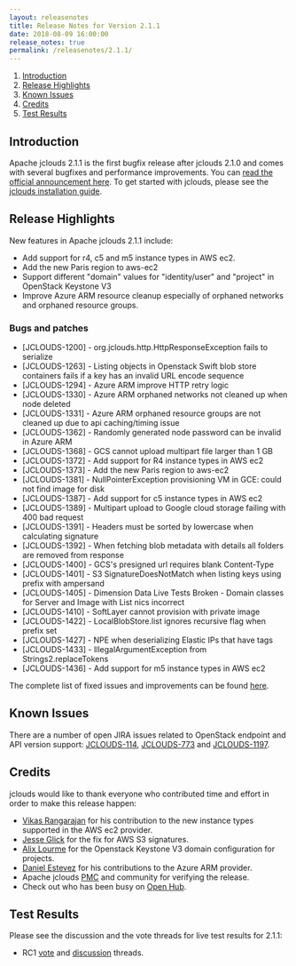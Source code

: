 ```yaml
---
layout: releasenotes
title: Release Notes for Version 2.1.1
date: 2018-08-09 16:00:00
release_notes: true
permalink: /releasenotes/2.1.1/
---
```


1. [Introduction](#intro)
1. [Release Highlights](#highlights)
1. [Known Issues](#knownissues)
1. [Credits](#credits)
1. [Test Results](#test)

## <a id="intro"></a>Introduction

Apache jclouds 2.1.1 is the first bugfix release after jclouds 2.1.0 and comes with several bugfixes and performance improvements. 
You can [read the official announcement here](https://s.apache.org/jclouds211). To get started with jclouds, please see the [jclouds installation guide](/start/install/).

## <a id="highlights"></a>Release Highlights

New features in Apache jclouds 2.1.1 include:

* Add support for r4, c5 and m5 instance types in AWS ec2.
* Add the new Paris region to aws-ec2
* Support different "domain" values for "identity/user" and "project" in OpenStack Keystone V3
* Improve Azure ARM resource cleanup especially of orphaned networks and orphaned resource groups.

### Bugs and patches

* [JCLOUDS-1200] - org.jclouds.http.HttpResponseException fails to serialize
* [JCLOUDS-1263] - Listing objects in Openstack Swift blob store containers fails if a key has an invalid URL encode sequence
* [JCLOUDS-1294] - Azure ARM improve HTTP retry logic
* [JCLOUDS-1330] - Azure ARM orphaned networks not cleaned up when node deleted
* [JCLOUDS-1331] - Azure ARM orphaned resource groups are not cleaned up due to api caching/timing issue
* [JCLOUDS-1362] - Randomly generated node password can be invalid in Azure ARM
* [JCLOUDS-1368] - GCS cannot upload multipart file larger than 1 GB
* [JCLOUDS-1372] - Add support for R4 instance types in AWS ec2
* [JCLOUDS-1373] - Add the new Paris region to aws-ec2
* [JCLOUDS-1381] - NullPointerException provisioning VM in GCE: could not find image for disk
* [JCLOUDS-1387] - Add support for c5 instance types in AWS ec2
* [JCLOUDS-1389] - Multipart upload to Google cloud storage failing with 400 bad request
* [JCLOUDS-1391] - Headers must be sorted by lowercase when calculating signature
* [JCLOUDS-1392] - When fetching blob metadata with details all folders are removed from response
* [JCLOUDS-1400] - GCS's presigned url requires blank Content-Type
* [JCLOUDS-1401] - S3 SignatureDoesNotMatch when listing keys using prefix with ampersand
* [JCLOUDS-1405] - Dimension Data Live Tests Broken - Domain classes for Server and Image with List nics incorrect
* [JCLOUDS-1410] - SoftLayer cannot provision with private image
* [JCLOUDS-1422] - LocalBlobStore.list ignores recursive flag when prefix set
* [JCLOUDS-1427] - NPE when deserializing Elastic IPs that have tags
* [JCLOUDS-1433] - IllegalArgumentException from Strings2.replaceTokens
* [JCLOUDS-1436] - Add support for m5 instance types in AWS ec2

The complete list of fixed issues and improvements can be found [here](https://issues.apache.org/jira/secure/ReleaseNote.jspa?projectId=12314430&version=12342884).

## <a id="knownissues"></a> Known Issues

There are a number of open JIRA issues related to OpenStack endpoint and API version support: [JCLOUDS-114](https://issues.apache.org/jira/browse/JCLOUDS-114), [JCLOUDS-773](https://issues.apache.org/jira/browse/JCLOUDS-773) and [JCLOUDS-1197](https://issues.apache.org/jira/browse/JCLOUDS-1197).

## <a id="credits"></a>Credits

jclouds would like to thank everyone who contributed time and effort in order to make this release happen:

* [Vikas Rangarajan](https://github.com/VRanga000) for his contribution to the new instance types supported in the AWS ec2 provider.
* [Jesse Glick](https://github.com/jglick) for the fix for AWS S3 signatures.
* [Alix Lourme](https://github.com/axel3rd) for the Openstack Keystone V3 domain configuration for projects.
* [Daniel Estevez](https://github.com/danielestevez) for his contributions to the Azure ARM provider.
* Apache jclouds [PMC](http://people.apache.org/committers-by-project.html#jclouds-pmc) and community for verifying the release.
* Check out who has been busy on [Open Hub](https://www.openhub.net/p/jclouds/contributors?query=&sort=latest_commit).

## <a id="test"></a>Test Results

Please see the discussion and the vote threads for live test results for 2.1.1:

* RC1 [vote](https://s.apache.org/jclouds211rc1vote) and [discussion](https://s.apache.org/jclouds211rc1discuss) threads.
